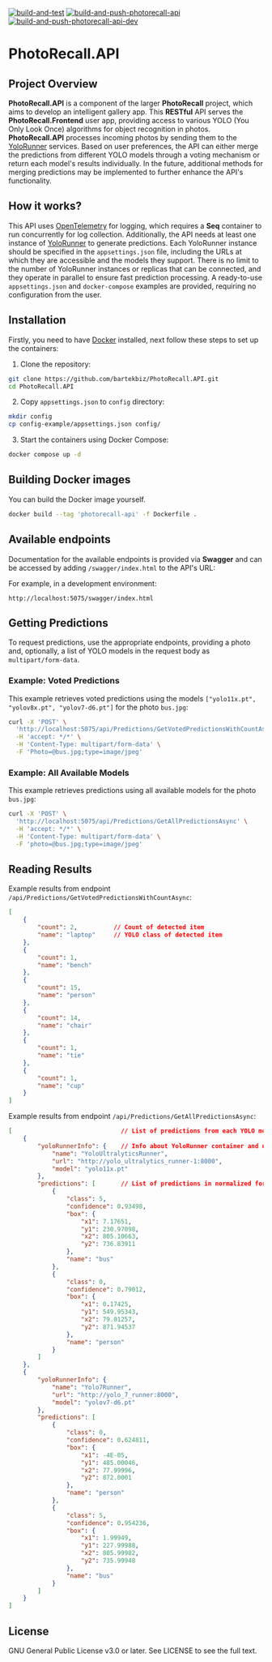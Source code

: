 [![build-and-test](https://github.com/bartekbiz/PhotoRecall.API/actions/workflows/dotnet.yml/badge.svg)](https://github.com/bartekbiz/PhotoRecall.API/actions/workflows/dotnet.yml)
[![build-and-push-photorecall-api](https://github.com/bartekbiz/PhotoRecall.API/actions/workflows/docker-publish.yml/badge.svg)](https://github.com/bartekbiz/PhotoRecall.API/actions/workflows/docker-publish.yml)
[![build-and-push-photorecall-api-dev](https://github.com/bartekbiz/PhotoRecall.API/actions/workflows/docker-publish-dev.yml/badge.svg)](https://github.com/bartekbiz/PhotoRecall.API/actions/workflows/docker-publish-dev.yml)

# PhotoRecall.API

## Project Overview
**PhotoRecall.API** is a component of the larger **PhotoRecall** project, which aims to develop an intelligent gallery app. 
This **RESTful** API serves the **PhotoRecall.Frontend** user app, providing access to various YOLO (You Only Look Once) algorithms for object recognition in photos.
**PhotoRecall.API** processes incoming photos by sending them to the [YoloRunner](https://github.com/bartekbiz/PhotoRecall.YoloRunner/) services. 
Based on user preferences, the API can either merge the predictions from different YOLO models through a voting mechanism or 
return each model's results individually. 
In the future, additional methods for merging predictions may be implemented to further enhance the API's functionality.

## How it works?
This API uses [OpenTelemetry](https://opentelemetry.io/) for logging, which requires a **Seq** container to run concurrently for log collection. 
Additionally, the API needs at least one instance of [YoloRunner](https://github.com/bartekbiz/PhotoRecall.YoloRunner/) to generate predictions.
Each YoloRunner instance should be specified in the `appsettings.json` file, including the URLs at which they are accessible and the models they support. 
There is no limit to the number of YoloRunner instances or replicas that can be connected, and they operate in parallel to ensure fast prediction processing.
A ready-to-use `appsettings.json` and `docker-compose` examples are provided, requiring no configuration from the user.

## Installation
Firstly, you need to have [Docker](https://www.docker.com/get-started/) installed, next follow these steps to set up the containers:

1. Clone the repository:
```sh
git clone https://github.com/bartekbiz/PhotoRecall.API.git
cd PhotoRecall.API
```

2. Copy `appsettings.json` to `config` directory:
```sh
mkdir config
cp config-example/appsettings.json config/
```

3. Start the containers using Docker Compose:
```sh
docker compose up -d
```

## Building Docker images
You can build the Docker image yourself.
```sh
docker build --tag 'photorecall-api' -f Dockerfile .
```

## Available endpoints
Documentation for the available endpoints is provided via **Swagger** and can be accessed by adding `/swagger/index.html` to the API's URL:

For example, in a development environment:
```
http://localhost:5075/swagger/index.html
```

## Getting Predictions

To request predictions, use the appropriate endpoints, providing a photo and, optionally, a list of YOLO models in the request body as `multipart/form-data`.

### Example: Voted Predictions
This example retrieves voted predictions using the models `["yolo11x.pt", "yolov8x.pt", "yolov7-d6.pt"]` for the photo `bus.jpg`:

```bash
curl -X 'POST' \
  'http://localhost:5075/api/Predictions/GetVotedPredictionsWithCountAsync?YoloModels=%5B%22yolo11x.pt%22%2C%22yolov8x.pt%22%2C%22yolov7-d6.pt%22%5D' \
  -H 'accept: */*' \
  -H 'Content-Type: multipart/form-data' \
  -F 'Photo=@bus.jpg;type=image/jpeg'
```

### Example: All Available Models
This example retrieves predictions using all available models for the photo `bus.jpg`:

```bash
curl -X 'POST' \
  'http://localhost:5075/api/Predictions/GetAllPredictionsAsync' \
  -H 'accept: */*' \
  -H 'Content-Type: multipart/form-data' \
  -F 'photo=@bus.jpg;type=image/jpeg'
```

## Reading Results
Example results from endpoint `/api/Predictions/GetVotedPredictionsWithCountAsync`:
```json
[
    {
        "count": 2,          // Count of detected item
        "name": "laptop"     // YOLO class of detected item
    },
    {
        "count": 1,
        "name": "bench"
    },
    {
        "count": 15,
        "name": "person"
    },
    {
        "count": 14,
        "name": "chair"
    },
    {
        "count": 1,
        "name": "tie"
    },
    {
        "count": 1,
        "name": "cup"
    }
]
```

Example results from endpoint `/api/Predictions/GetAllPredictionsAsync`:
```json
[                              // List of predictions from each YOLO model
    {
        "yoloRunnerInfo": {    // Info about YoloRunner container and used model
            "name": "YoloUltralyticsRunner",  
            "url": "http://yolo_ultralytics_runner-1:8000",
            "model": "yolo11x.pt"
        },
        "predictions": [       // List of predictions in normalized format
            {
                "class": 5,
                "confidence": 0.93498,
                "box": {
                    "x1": 7.17651,
                    "y1": 230.97098,
                    "x2": 805.10663,
                    "y2": 736.83911
                },
                "name": "bus"
            },
            {
                "class": 0,
                "confidence": 0.79012,
                "box": {
                    "x1": 0.17425,
                    "y1": 549.95343,
                    "x2": 79.01257,
                    "y2": 871.94537
                },
                "name": "person"
            }
        ]
    },
    {
        "yoloRunnerInfo": {
            "name": "Yolo7Runner",
            "url": "http://yolo_7_runner:8000",
            "model": "yolov7-d6.pt"
        },
        "predictions": [
            {
                "class": 0,
                "confidence": 0.624811,
                "box": {
                    "x1": -4E-05,
                    "y1": 485.00046,
                    "x2": 77.99996,
                    "y2": 872.0001
                },
                "name": "person"
            },
            {
                "class": 5,
                "confidence": 0.954236,
                "box": {
                    "x1": 1.99949,
                    "y1": 227.99988,
                    "x2": 805.99982,
                    "y2": 735.99948
                },
                "name": "bus"
            }
        ]
    }
]
```

## License
GNU General Public License v3.0 or later.
See LICENSE to see the full text.
